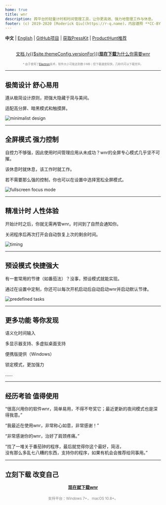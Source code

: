 ```yaml
---
home: true
title: wnr
description: 跨平台的轻量计时和时间管理工具，让你更高效、强力地管理工作与休息。
footer: (c) 2019-2020 [Roderick Qiu](https://r-q.name)，内容遵照 **CC-BY-4.0** 许可证共享 | [邮件联系](mailto:scrisqiu@hotmail.com)
---
```


**中文** | [English](../) | [GitHub项目](https://github.com/RoderickQiu/wnr) | [获取PressKit](https://getwnr.com/presskit.zip) | [ProductHunt推荐](https://www.producthunt.com/posts/wnr?utm_source=badge-featured&utm_medium=badge&utm_souce=badge-wnr)

<br />

<center><a href="./guide/1-basic-usage.html" class="btn btn--secondary">文档 (v{{$site.themeConfig.versionFor}})</a><a href="./download/links.html" class="btn btn--default"><b>现在下载</b></a><a href="./why-wnr/yes-wnr.html" class="btn btn--third">为什么你需要wnr</a></center>

<br />

<center><span style="font-size:9px;color:grey;">* 由于使用了<a href="https://blog.csdn.net/sinat_36422236/article/details/84988291">Electron</a>技术，软件大小可能达到数十MB；但下载速度较快，几秒内可以下载完毕。</span></center>

------

## 极简设计 舒心易用

遵从极简设计原则，把强大隐藏于简与美间。

适配高分屏、暗黑模式和触摸屏。

![minimalist design](https://i.loli.net/2020/07/05/xViyCBsPJzdfE8h.png)

------

## 全屏模式 强力控制

自控力不够强，因此使用时间管理应用从未成功？wnr的全屏专心模式几乎坚不可摧。

该休息时就休息，该工作时就工作。

若不需要那么强的控制，你也可以在设置中选择宽松全屏模式。

![fullscreen focus mode](https://i.loli.net/2020/07/05/xcJwSQWdkmyfVIO.png)

------

## 精准计时 人性体验

开始计时之后，你就无需再管wnr。时间到了自然会通知你。

关闭程序后再次打开会自动恢复上次的剩余时间。

![timing](https://i.loli.net/2020/07/05/ojTmPqMF4GZp6AS.png)

------

## 预设模式 快捷强大

有一套常用的节律（如番茄法）？没事，预设模式就能实现。

通过在设置中定制，你还可以每次开机启动后自动启动wnr并启动默认节律。

![predefined tasks](https://i.loli.net/2020/07/05/shGVtKMFzB1JRQ2.png)

------

## 更多功能 等你发现

语义化时间输入

多显示器支持、多虚拟桌面支持

便携版提供（Windows）

锁定模式，更加强力

……

------

## 经历考验 值得使用

“很高兴用你的软件wnr，简单易用，不得不夸奖它；最近更新的夜间模式也是深得我意。”

“我最近在使用wnr，非常称心如意，非常感谢！”

“非常感谢你的wnr，治好了肩颈疼痛。”

“找了一堆关于番茄钟的程序，最后就觉得你这个最好，简洁，<br />没有那么多乱七八糟的东西，支持你的程序，如果有机会会推荐给同事用。”

------

## 立刻下载 改变自己

<center><a href="./download/links.html" class="btn btn--default"><b>现在就下载wnr</b></a></center>

<br />

<center><span style="font-size: smaller; color: gray;">支持平台：Windows 7+， macOS 10.8+。</span></center>
